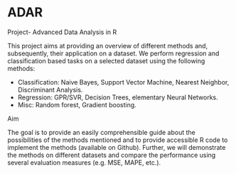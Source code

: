 # ADAR
Project- Advanced Data Analysis in R

This project aims at providing an overview of different methods and, subsequently, their application on a dataset. We perform regression and classification based tasks on a selected dataset using the following methods: 

* Classification: Naive Bayes, Support Vector Machine, Nearest Neighbor, Discriminant Analysis. 
* Regression: GPR/SVR, Decision Trees, elementary Neural Networks. 
* Misc: Random forest, Gradient boosting. 


Aim

The goal is to provide an easily comprehensible guide about the possibilities of the methods mentioned and to provide accessible R code to implement the methods (available on Github). Further, we will demonstrate the methods on different datasets and compare the performance using several evaluation measures (e.g. MSE, MAPE, etc.). 